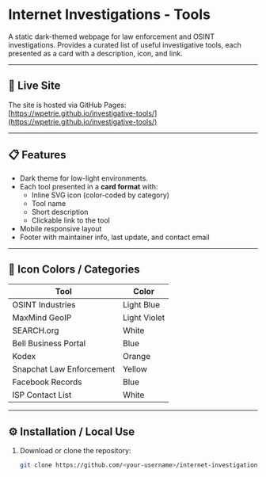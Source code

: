 # Internet Investigations - Tools

A static dark-themed webpage for law enforcement and OSINT investigations. Provides a curated list of useful investigative tools, each presented as a card with a description, icon, and link.  

---

## 🔗 Live Site
The site is hosted via GitHub Pages:  
[https://wpetrie.github.io/investigative-tools/](https://wpetrie.github.io/investigative-tools/)  

---

## 📋 Features
- Dark theme for low-light environments.
- Each tool presented in a **card format** with:
  - Inline SVG icon (color-coded by category)
  - Tool name
  - Short description
  - Clickable link to the tool
- Mobile responsive layout
- Footer with maintainer info, last update, and contact email

---

## 🎨 Icon Colors / Categories
| Tool | Color |
|------|-------|
| OSINT Industries | Light Blue |
| MaxMind GeoIP | Light Violet |
| SEARCH.org | White |
| Bell Business Portal | Blue |
| Kodex | Orange |
| Snapchat Law Enforcement | Yellow |
| Facebook Records | Blue |
| ISP Contact List | White |

---

## ⚙️ Installation / Local Use
1. Download or clone the repository:
   ```bash
   git clone https://github.com/<your-username>/internet-investigations.git

